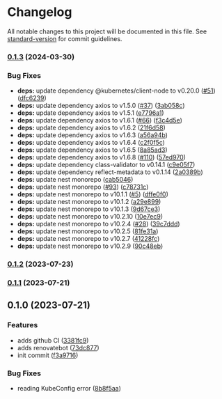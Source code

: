 # Changelog

All notable changes to this project will be documented in this file. See [standard-version](https://github.com/conventional-changelog/standard-version) for commit guidelines.

### [0.1.3](https://github.com/valuable-promo/revalidator/compare/v0.1.2...v0.1.3) (2024-03-30)


### Bug Fixes

* **deps:** update dependency @kubernetes/client-node to v0.20.0 ([#51](https://github.com/valuable-promo/revalidator/issues/51)) ([dfc6239](https://github.com/valuable-promo/revalidator/commit/dfc623962c35857016d1ea708be6e9a07f69280f))
* **deps:** update dependency axios to v1.5.0 ([#37](https://github.com/valuable-promo/revalidator/issues/37)) ([3ab058c](https://github.com/valuable-promo/revalidator/commit/3ab058cfc06927014e79f081e1669fc2d4b78afd))
* **deps:** update dependency axios to v1.5.1 ([e7796a1](https://github.com/valuable-promo/revalidator/commit/e7796a10317cb87817e5dd0ab64c8c6da22c7cdc))
* **deps:** update dependency axios to v1.6.1 ([#66](https://github.com/valuable-promo/revalidator/issues/66)) ([f3c4d5e](https://github.com/valuable-promo/revalidator/commit/f3c4d5ed936cf55569ff9e4d4828a209580d0c48))
* **deps:** update dependency axios to v1.6.2 ([21f6d58](https://github.com/valuable-promo/revalidator/commit/21f6d58661057873750ae0c782d3e497103487d0))
* **deps:** update dependency axios to v1.6.3 ([a56a94b](https://github.com/valuable-promo/revalidator/commit/a56a94b927697611d75ebaee3933722a1b76263e))
* **deps:** update dependency axios to v1.6.4 ([c2f0f5c](https://github.com/valuable-promo/revalidator/commit/c2f0f5ced359010c9699a19fb2d954367544f4b7))
* **deps:** update dependency axios to v1.6.5 ([8a85ad3](https://github.com/valuable-promo/revalidator/commit/8a85ad346329b4e878ba73665804d6097ac4fa3d))
* **deps:** update dependency axios to v1.6.8 ([#110](https://github.com/valuable-promo/revalidator/issues/110)) ([57ed970](https://github.com/valuable-promo/revalidator/commit/57ed97098be2f184e718c10eebc579a30167de3a))
* **deps:** update dependency class-validator to v0.14.1 ([c9e05f7](https://github.com/valuable-promo/revalidator/commit/c9e05f7a9f0acaeb7ed052f720de35c594b20929))
* **deps:** update dependency reflect-metadata to v0.1.14 ([2a0389b](https://github.com/valuable-promo/revalidator/commit/2a0389bf86e422a94617eabc41f22e980640c3f0))
* **deps:** update nest monorepo ([cab5046](https://github.com/valuable-promo/revalidator/commit/cab5046c992797229482ac8c0b642ea8bc31b6fd))
* **deps:** update nest monorepo ([#93](https://github.com/valuable-promo/revalidator/issues/93)) ([c78731c](https://github.com/valuable-promo/revalidator/commit/c78731c3f8c49b85d0e38a2daa27808a71b18017))
* **deps:** update nest monorepo to v10.1.1 ([#5](https://github.com/valuable-promo/revalidator/issues/5)) ([dffe0f0](https://github.com/valuable-promo/revalidator/commit/dffe0f095750e3ef9afe1390c8a75f4eef1993c5))
* **deps:** update nest monorepo to v10.1.2 ([a29e899](https://github.com/valuable-promo/revalidator/commit/a29e899abcf9b22869189702d476ab5ea076b989))
* **deps:** update nest monorepo to v10.1.3 ([9d67ce3](https://github.com/valuable-promo/revalidator/commit/9d67ce39efcc09c4198ec10d59ed894967881f2a))
* **deps:** update nest monorepo to v10.2.10 ([10e7ec9](https://github.com/valuable-promo/revalidator/commit/10e7ec9c5ebf8f2b4c76cd37ace3b4f15c6ede65))
* **deps:** update nest monorepo to v10.2.4 ([#28](https://github.com/valuable-promo/revalidator/issues/28)) ([39c7ddd](https://github.com/valuable-promo/revalidator/commit/39c7dddaed60cb65a1b946091be9a3cf84614bcf))
* **deps:** update nest monorepo to v10.2.5 ([81fe31a](https://github.com/valuable-promo/revalidator/commit/81fe31aa281c612cb7d96cd7b95d2d56dbb188c6))
* **deps:** update nest monorepo to v10.2.7 ([41228fc](https://github.com/valuable-promo/revalidator/commit/41228fcb921f5a161694ec93926e76e726159979))
* **deps:** update nest monorepo to v10.2.9 ([90c48eb](https://github.com/valuable-promo/revalidator/commit/90c48eb0035b69e4816a1194756bd46a85085671))

### [0.1.2](https://github.com/valuable-promo/revalidator/compare/v0.1.1...v0.1.2) (2023-07-23)

### [0.1.1](https://github.com/valuable-promo/revalidator/compare/v0.1.0...v0.1.1) (2023-07-21)

## 0.1.0 (2023-07-21)


### Features

* adds github CI ([3381fc9](https://github.com/valuable-promo/revalidator/commit/3381fc94e70b9ad88afb390299949af6042be6a3))
* adds renovatebot ([73dc877](https://github.com/valuable-promo/revalidator/commit/73dc8773e9bcdc4b19bbdd0d1ff7302c8d2b12ae))
* init commit ([f3a9716](https://github.com/valuable-promo/revalidator/commit/f3a971661403c2f99a939592a05a87df45956715))


### Bug Fixes

* reading KubeConfig error ([8b8f5aa](https://github.com/valuable-promo/revalidator/commit/8b8f5aae167cba75ff4b6f4d22dfd1ad030c856e))

